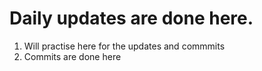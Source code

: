 # Daily updates are done here.
1. Will practise here for the updates and commmits
2. Commits are done here
